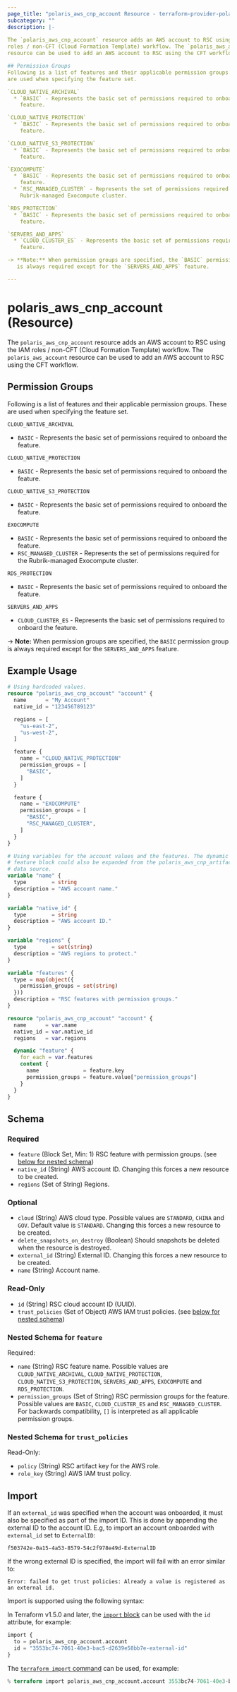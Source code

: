 ```yaml
---
page_title: "polaris_aws_cnp_account Resource - terraform-provider-polaris"
subcategory: ""
description: |-
  
The `polaris_aws_cnp_account` resource adds an AWS account to RSC using the IAM
roles / non-CFT (Cloud Formation Template) workflow. The `polaris_aws_account`
resource can be used to add an AWS account to RSC using the CFT workflow.

## Permission Groups
Following is a list of features and their applicable permission groups. These
are used when specifying the feature set.

`CLOUD_NATIVE_ARCHIVAL`
  * `BASIC` - Represents the basic set of permissions required to onboard the
    feature.

`CLOUD_NATIVE_PROTECTION`
  * `BASIC` - Represents the basic set of permissions required to onboard the
    feature.

`CLOUD_NATIVE_S3_PROTECTION`
  * `BASIC` - Represents the basic set of permissions required to onboard the
    feature.

`EXOCOMPUTE`
  * `BASIC` - Represents the basic set of permissions required to onboard the
    feature.
  * `RSC_MANAGED_CLUSTER` - Represents the set of permissions required for the
    Rubrik-managed Exocompute cluster.

`RDS_PROTECTION`
  * `BASIC` - Represents the basic set of permissions required to onboard the
    feature.

`SERVERS_AND_APPS`
  * `CLOUD_CLUSTER_ES` - Represents the basic set of permissions required to onboard the
    feature.

-> **Note:** When permission groups are specified, the `BASIC` permission group
   is always required except for the `SERVERS_AND_APPS` feature.

---
```


# polaris_aws_cnp_account (Resource)


The `polaris_aws_cnp_account` resource adds an AWS account to RSC using the IAM
roles / non-CFT (Cloud Formation Template) workflow. The `polaris_aws_account`
resource can be used to add an AWS account to RSC using the CFT workflow.

## Permission Groups
Following is a list of features and their applicable permission groups. These
are used when specifying the feature set.

`CLOUD_NATIVE_ARCHIVAL`
  * `BASIC` - Represents the basic set of permissions required to onboard the
    feature.

`CLOUD_NATIVE_PROTECTION`
  * `BASIC` - Represents the basic set of permissions required to onboard the
    feature.

`CLOUD_NATIVE_S3_PROTECTION`
  * `BASIC` - Represents the basic set of permissions required to onboard the
    feature.

`EXOCOMPUTE`
  * `BASIC` - Represents the basic set of permissions required to onboard the
    feature.
  * `RSC_MANAGED_CLUSTER` - Represents the set of permissions required for the
    Rubrik-managed Exocompute cluster.

`RDS_PROTECTION`
  * `BASIC` - Represents the basic set of permissions required to onboard the
    feature.

`SERVERS_AND_APPS`
  * `CLOUD_CLUSTER_ES` - Represents the basic set of permissions required to onboard the
    feature.

-> **Note:** When permission groups are specified, the `BASIC` permission group
   is always required except for the `SERVERS_AND_APPS` feature.



## Example Usage

```terraform
# Using hardcoded values.
resource "polaris_aws_cnp_account" "account" {
  name      = "My Account"
  native_id = "123456789123"

  regions = [
    "us-east-2",
    "us-west-2",
  ]

  feature {
    name = "CLOUD_NATIVE_PROTECTION"
    permission_groups = [
      "BASIC",
    ]
  }

  feature {
    name = "EXOCOMPUTE"
    permission_groups = [
      "BASIC",
      "RSC_MANAGED_CLUSTER",
    ]
  }
}

# Using variables for the account values and the features. The dynamic
# feature block could also be expanded from the polaris_aws_cnp_artifacts
# data source.
variable "name" {
  type        = string
  description = "AWS account name."
}

variable "native_id" {
  type        = string
  description = "AWS account ID."
}

variable "regions" {
  type        = set(string)
  description = "AWS regions to protect."
}

variable "features" {
  type = map(object({
    permission_groups = set(string)
  }))
  description = "RSC features with permission groups."
}

resource "polaris_aws_cnp_account" "account" {
  name      = var.name
  native_id = var.native_id
  regions   = var.regions

  dynamic "feature" {
    for_each = var.features
    content {
      name              = feature.key
      permission_groups = feature.value["permission_groups"]
    }
  }
}
```


## Schema

### Required

- `feature` (Block Set, Min: 1) RSC feature with permission groups. (see [below for nested schema](#nestedblock--feature))
- `native_id` (String) AWS account ID. Changing this forces a new resource to be created.
- `regions` (Set of String) Regions.

### Optional

- `cloud` (String) AWS cloud type. Possible values are `STANDARD`, `CHINA` and `GOV`. Default value is `STANDARD`. Changing this forces a new resource to be created.
- `delete_snapshots_on_destroy` (Boolean) Should snapshots be deleted when the resource is destroyed.
- `external_id` (String) External ID. Changing this forces a new resource to be created.
- `name` (String) Account name.

### Read-Only

- `id` (String) RSC cloud account ID (UUID).
- `trust_policies` (Set of Object) AWS IAM trust policies. (see [below for nested schema](#nestedatt--trust_policies))

<a id="nestedblock--feature"></a>
### Nested Schema for `feature`

Required:

- `name` (String) RSC feature name. Possible values are `CLOUD_NATIVE_ARCHIVAL`, `CLOUD_NATIVE_PROTECTION`, `CLOUD_NATIVE_S3_PROTECTION`, `SERVERS_AND_APPS`, `EXOCOMPUTE` and `RDS_PROTECTION`.
- `permission_groups` (Set of String) RSC permission groups for the feature. Possible values are `BASIC`, `CLOUD_CLUSTER_ES` and `RSC_MANAGED_CLUSTER`. For backwards compatibility, `[]` is interpreted as all applicable permission groups.

<a id="nestedatt--trust_policies"></a>
### Nested Schema for `trust_policies`

Read-Only:

- `policy` (String) RSC artifact key for the AWS role.
- `role_key` (String) AWS IAM trust policy.

## Import

If an `external_id` was specified when the account was onboarded, it must also be specified as part of the import ID.
This is done by appending the external ID to the account ID. E.g, to import an account onboarded with `external_id` set
to `ExternalID`:
```text
f503742e-0a15-4a53-8579-54c2f978e49d-ExternalID
```

If the wrong external ID is specified, the import will fail with an error similar to:
```text
Error: failed to get trust policies: Already a value is registered as an external id.
```

Import is supported using the following syntax:


In Terraform v1.5.0 and later, the [`import` block](https://developer.hashicorp.com/terraform/language/import) can be used with the `id` attribute, for example:

```terraform
import {
  to = polaris_aws_cnp_account.account
  id = "3553bc74-7061-40e3-bac5-d2639e58bb7e-external-id"
}
```



The [`terraform import` command](https://developer.hashicorp.com/terraform/cli/commands/import) can be used, for example:

```terraform
% terraform import polaris_aws_cnp_account.account 3553bc74-7061-40e3-bac5-d2639e58bb7e-external-id
```

